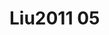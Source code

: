 <a name="material" />

# Liu2011 05
<script type="application/ld+json">
  {
    "@context": "https://schema.org/",
    "@type": "ChemicalSubstance",
    "http://purl.org/dc/terms/conformsTo":
      {
        "@type": "CreativeWork",
        "@id": "https://bioschemas.org/profiles/ChemicalSubstance/0.4-RELEASE/"
      },
    "@id": "https://egonw.github.io/nanowiki/nanowiki86.html#material",
    "name": "Liu2011 05",
    "sameAs: "http://127.0.0.1/mediawiki/index.php/Special:URIResolver/Liu2011_05"
  }
</script>


